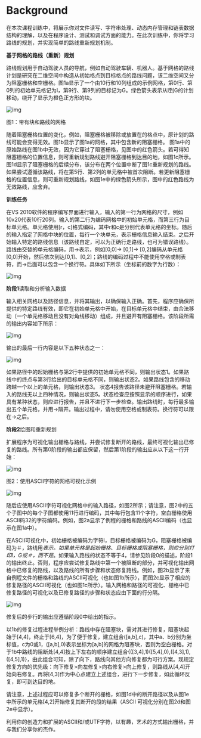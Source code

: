 # Background

  在本次课程训练中，将展示你对文件读写、字符串处理、动态内存管理和链表数据结构的理解，以及在程序设计、测试和调试方面的能力。在此次训练中，你将学习路线的规划，并实现简单的路线重新规划机制。

**基于网格的路线（重新）规划**

  路线规划用于自动驾驶人员的导航，例如自动驾驶车辆、机器人。基于网格的路线计划是研究在二维空间中构造从初始格点到目标格点的路线问题，该二维空间又分为阻塞栅格和空栅格。图1a显示了一个由10行和10列组成的示例网格，第0行、第0列的初始单元格记为I，第9行、第9列的目标记为G。绿色箭头表示从I到G的计划移动，绕开了显示为橙色正方形的块。

![img](file:///C:/Users/22117/AppData/Local/Temp/msohtmlclip1/01/clip_image002.png)

图1：带有块和路线的网格

  随着阻塞栅格位置的变化，例如，阻塞栅格被移除或放置在的格点中，原计划的路线可能会变得无效。图1b显示了图1a的网格，其中包含新的阻塞栅格。 图1a中的原始路线在图1b中无效，因为它穿过了阻塞栅格，见图中的红色箭头。若可得知阻塞栅格的位置信息，则可重新规划路线避开阻塞栅格到达目的地，如图1c所示。图1d显示了阻塞栅格的后续分布，该分布在两个位置中断了图1c重新规划的路线。如果尝试遵循该路线，将在第5行、第2列的单元格中被首次阻断。若更新阻塞栅格的位置信息，则可重新规划路线，如图1e中的绿色箭头所示，图中的红色路线为无效路线，应舍弃。

**训练任务**

  在VS 2010软件的程序编写界面进行输入，输入的第一行为网格的尺寸，例如10x20代表10行20列。输入的第二行为编码网格中的初始单元格，而第三行为目标单元格。单元格使用[r，c]格式编码，其中r和c是分别代表单元格的坐标。随后的输入指定了网格中块的位置，每行一个块单元，表示栅格信息输入结束。之后开始输入特定的路线信息（该路线自定，可以为正确行走路线，也可为错误路线）。路线由交替的单元格编码，用->表示，例如[0,0]-> [0,1]-> [0,2]编码从单元格[0,0]开始，然后依次到达[0,1]、[0,2]；路线的编码过程中不能使用空格或制表符，而->后面可以包含一个换行符。具体如下所示（坐标前的数字为行数）：

![img](file:///C:/Users/22117/AppData/Local/Temp/msohtmlclip1/01/clip_image004.png)

**阶段1**读取和分析输入数据

  输入相关网格以及路径信息，并将其输出，以确保输入正确。首先，程序应确保所提供的特定路线有效，即它在初始单元格中开始，在目标单元格中结束，由合法移动（一个单元格移动且没有对角线移动）组成，并且避开有阻塞栅格。该阶段所需的输出内容如下所示：

![img](file:///C:/Users/22117/AppData/Local/Temp/msohtmlclip1/01/clip_image006.png)

  输出的最后一行内容是以下五种状态之一：

![img](file:///C:/Users/22117/AppData/Local/Temp/msohtmlclip1/01/clip_image008.png)

  如果路径中的起始栅格与第2行中提供的初始单元格不同，则输出状态1。如果路线中的终点与第3行给出的目标单元格不同，则输出状态2。如果路线包含的移动跨越一个以上的单元格，则输出状态3。 状态4报告该路径未避开阻塞栅格。若输入的路线无以上四种情况，则输出状态5。状态检查应按照显示的顺序进行，如果具有某种状态，则应进行报告，并且不进行下一步检查。输出路线时，每行最多输出五个单元格，并用->隔开。输出过程中，请勿使用空格或制表符。换行符可以跟在->之后。

**阶段2**绘图和重新规划

  扩展程序为可视化输出栅格与路线，并尝试修复断开的路线，最终可视化输出已修复的路线。所有第0阶段的输出都应保留，然后第1阶段的输出应从以下这一行开始：

![img](file:///C:/Users/22117/AppData/Local/Temp/msohtmlclip1/01/clip_image010.png)

图2：使用ASCII字符的网格可视化示例

![img](file:///C:/Users/22117/AppData/Local/Temp/msohtmlclip1/01/clip_image012.png)

  随后应使用ASCII字符可视化网格中的输入路径，如图2所示；请注意，图2中的五个子图中的每个子图都使用11行进行编码，其中每行包含11个字符，空白栅格使用ASCII码32的字符编码。例如，图2a显示了例程的栅格和路线的ASCII编码（也显示在图1a中）。

  在ASCII可视化中，初始栅格被编码为字符I，目标栅格被编码为G，阻塞栅格被编码为＃，路线用*表示。如果单元格是起始栅格、目标栅格或阻塞栅格，则应分别打印I，G或＃，而不是*。如果输入路线的状态不等于4，请参见阶段0的描述，阶段1的输出终止。否则，程序应尝试修复路线中第一个被阻断的部分，并可视化输出网格中已修复的路线，以及路线的所有步骤和状态修复路线。例如，图2b显示了来自例程文件的栅格和路线的ASCII可视化（也如图1b所示），而图2c显示了相应的修复路径的ASCII可视化（也如图1c所示）。输入网格和路径的可视化、栅格中已修复路径的可视化以及已修复路径的步骤和状态应由下面的行分隔。

![img](file:///C:/Users/22117/AppData/Local/Temp/msohtmlclip1/01/clip_image014.png)

  修复后的步行的输出应遵循阶段0中给出的指示。

  以1b的修复过程进程举例分析：路线中存在阻塞块，需对其进行修复，阻塞块起始于[4,4]，终止于[6,4]，为了便于修复，建立组合([a,b],c)，其中a、b分别为坐标值，c为0或1，([a,b],0)表示坐标为[a,b]的网格为阻塞块，否则为空白栅格。对于1b中路线的阻断处[4,4]按上下左右的顺序建立组合{([3,4],1)([5,4],0),([4,3],1),([4,5],1)}，由此组合可知，除了向下，路线向其他方向修复都为可行方案。现规定修复方向的优先级：向下修复>向左修复>向右修复>向上修复，则路线从[4,4]开始向右修复。再将[4,3]作为中心点建立上述组合，进行下一步修复，如此循环反复，即可到达目的地。

  请注意，上述过程应可以修复多个断开的栅格，如图1d中的断开路径以及从图1e中所示的单元格[4,2]开始修复其断开的段的结果（ASCII 可视化分别在图2d和图2e中显示）。

  利用你的创造力和扩展的ASCII和/或UTF字符，以有趣，艺术的方式输出栅格，并与我们分享你的杰作。